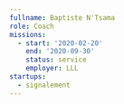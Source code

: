 ```yaml
---
fullname: Baptiste N'Tsama
role: Coach
missions:
  - start: '2020-02-20'
    end: '2020-09-30'
    status: service
    employer: LLL
startups:
  - signalement
---
```

